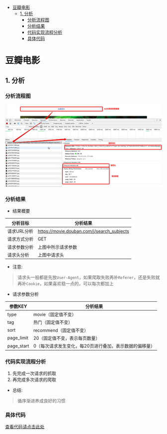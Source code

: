    * [豆瓣电影](#豆瓣电影)
      * [1. 分析](#1-分析)
         * [分析流程图](#分析流程图)
         * [分析结果](#分析结果)
         * [代码实现流程分析](#代码实现流程分析)
         * [具体代码](#具体代码)

# 豆瓣电影
## 1. 分析
### 分析流程图
![](./images/豆瓣电影分析图.png)

### 分析结果
- 结果概要

分析目标 | 分析结果
------------- | -------------
请求URL分析	| 	https://movie.douban.com/j/search_subjects
请求方式分析 | GET
请求参数分析 | 上图中所示请求参数
请求头分析 | 上图中请求头

- 注意:

> 请求头一般都是先放``User-Agent``，如果爬取失败再补``Referer``，还是失败就再补``Cookie``，如果喜欢稳一点的，可以每次都加上

- 请求参数分析

参数KEY | 分析结果
------------- | -------------
type	| 	movie（固定值不变）
tag | 热门（固定值不变）
sort | recommend（固定值不变）
page_limit | 20（固定值不变，表示每页数量）
page_start | 0（每次请求发生变化，每20页进行叠加，表示数据的偏移量）

### 代码实现流程分析
1. 先完成一次请求的抓取
2. 再完成多次请求的爬取
- 总结:

> 循序渐进养成良好的习惯

### 具体代码

[查看代码请点击此处](https://github.com/CriseLYJ/Python-crawler-tutorial-starts-from-zero/blob/master/code_demo/douban.py)
 